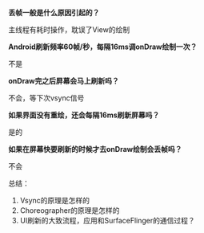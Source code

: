 **丢帧一般是什么原因引起的？**

主线程有耗时操作，耽误了View的绘制

**Android刷新频率60帧/秒，每隔16ms调onDraw绘制一次？**

不是

**onDraw完之后屏幕会马上刷新吗？**

不会，等下次vsync信号

**如果界面没有重绘，还会每隔16ms刷新屏幕吗？**

是的

**如果在屏幕快要刷新的时候才去onDraw绘制会丢帧吗？**

不会

总结：

1. Vsync的原理是怎样的
2. Choreographer的原理是怎样的
3. UI刷新的大致流程，应用和SurfaceFlinger的通信过程？
